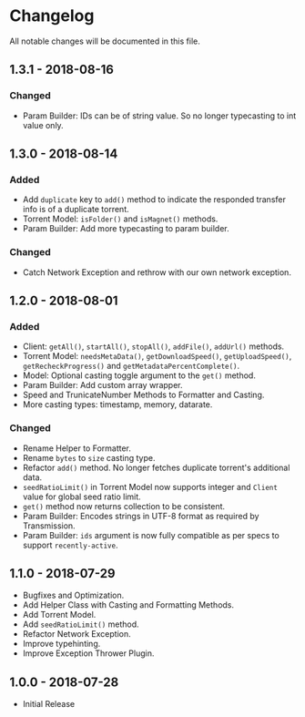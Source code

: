 # Changelog

All notable changes will be documented in this file.

## 1.3.1 - 2018-08-16

### Changed

- Param Builder: IDs can be of string value. So no longer typecasting to int value only.

## 1.3.0 - 2018-08-14

### Added

- Add `duplicate` key to `add()` method to indicate the responded transfer info is of a duplicate torrent.
- Torrent Model: `isFolder()` and `isMagnet()` methods.
- Param Builder: Add more typecasting to param builder.

### Changed

- Catch Network Exception and rethrow with our own network exception.

## 1.2.0 - 2018-08-01

### Added
- Client: `getAll()`, `startAll()`, `stopAll()`, `addFile()`, `addUrl()` methods.
- Torrent Model: `needsMetaData()`, `getDownloadSpeed()`, `getUploadSpeed()`, `getRecheckProgress()` and `getMetadataPercentComplete()`.
- Model: Optional casting toggle argument to the `get()` method.
- Param Builder: Add custom array wrapper.
- Speed and TrunicateNumber Methods to Formatter and Casting.
- More casting types: timestamp, memory, datarate.

### Changed
- Rename Helper to Formatter.
- Rename `bytes` to `size` casting type.
- Refactor `add()` method. No longer fetches duplicate torrent's additional data.
- `seedRatioLimit()` in Torrent Model now supports integer and `Client` value for global seed ratio limit.
- `get()` method now returns collection to be consistent.
- Param Builder: Encodes strings in UTF-8 format as required by Transmission.
- Param Builder: `ids` argument is now fully compatible as per specs to support `recently-active`.

## 1.1.0 - 2018-07-29

- Bugfixes and Optimization.
- Add Helper Class with Casting and Formatting Methods.
- Add Torrent Model.
- Add `seedRatioLimit()` method.
- Refactor Network Exception.
- Improve typehinting.
- Improve Exception Thrower Plugin.

## 1.0.0 - 2018-07-28

- Initial Release